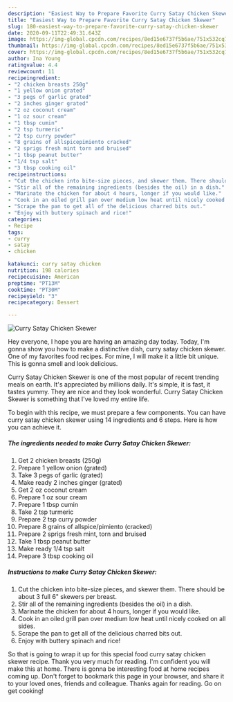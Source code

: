 ```yaml
---
description: "Easiest Way to Prepare Favorite Curry Satay Chicken Skewer"
title: "Easiest Way to Prepare Favorite Curry Satay Chicken Skewer"
slug: 180-easiest-way-to-prepare-favorite-curry-satay-chicken-skewer
date: 2020-09-11T22:49:31.643Z
image: https://img-global.cpcdn.com/recipes/8ed15e6737f5b6ae/751x532cq70/curry-satay-chicken-skewer-recipe-main-photo.jpg
thumbnail: https://img-global.cpcdn.com/recipes/8ed15e6737f5b6ae/751x532cq70/curry-satay-chicken-skewer-recipe-main-photo.jpg
cover: https://img-global.cpcdn.com/recipes/8ed15e6737f5b6ae/751x532cq70/curry-satay-chicken-skewer-recipe-main-photo.jpg
author: Ina Young
ratingvalue: 4.4
reviewcount: 11
recipeingredient:
- "2 chicken breasts 250g"
- "1 yellow onion grated"
- "3 pegs of garlic grated"
- "2 inches ginger grated"
- "2 oz coconut cream"
- "1 oz sour cream"
- "1 tbsp cumin"
- "2 tsp turmeric"
- "2 tsp curry powder"
- "8 grains of allspicepimiento cracked"
- "2 sprigs fresh mint torn and bruised"
- "1 tbsp peanut butter"
- "1/4 tsp salt"
- "3 tbsp cooking oil"
recipeinstructions:
- "Cut the chicken into bite-size pieces, and skewer them. There should be about 3 full 6&#34; skewers per breast."
- "Stir all of the remaining ingredients (besides the oil) in a dish."
- "Marinate the chicken for about 4 hours, longer if you would like."
- "Cook in an oiled grill pan over medium low heat until nicely cooked on all sides."
- "Scrape the pan to get all of the delicious charred bits out."
- "Enjoy with buttery spinach and rice!"
categories:
- Recipe
tags:
- curry
- satay
- chicken

katakunci: curry satay chicken 
nutrition: 198 calories
recipecuisine: American
preptime: "PT13M"
cooktime: "PT30M"
recipeyield: "3"
recipecategory: Dessert

---
```



![Curry Satay Chicken Skewer](https://img-global.cpcdn.com/recipes/8ed15e6737f5b6ae/751x532cq70/curry-satay-chicken-skewer-recipe-main-photo.jpg)

Hey everyone, I hope you are having an amazing day today. Today, I'm gonna show you how to make a distinctive dish, curry satay chicken skewer. One of my favorites food recipes. For mine, I will make it a little bit unique. This is gonna smell and look delicious.

Curry Satay Chicken Skewer is one of the most popular of recent trending meals on earth. It's appreciated by millions daily. It's simple, it is fast, it tastes yummy. They are nice and they look wonderful. Curry Satay Chicken Skewer is something that I've loved my entire life.




To begin with this recipe, we must prepare a few components. You can have curry satay chicken skewer using 14 ingredients and 6 steps. Here is how you can achieve it.

<!--inarticleads1-->

##### The ingredients needed to make Curry Satay Chicken Skewer:

1. Get 2 chicken breasts (250g)
1. Prepare 1 yellow onion (grated)
1. Take 3 pegs of garlic (grated)
1. Make ready 2 inches ginger (grated)
1. Get 2 oz coconut cream
1. Prepare 1 oz sour cream
1. Prepare 1 tbsp cumin
1. Take 2 tsp turmeric
1. Prepare 2 tsp curry powder
1. Prepare 8 grains of allspice/pimiento (cracked)
1. Prepare 2 sprigs fresh mint, torn and bruised
1. Take 1 tbsp peanut butter
1. Make ready 1/4 tsp salt
1. Prepare 3 tbsp cooking oil




<!--inarticleads2-->

##### Instructions to make Curry Satay Chicken Skewer:

1. Cut the chicken into bite-size pieces, and skewer them. There should be about 3 full 6&#34; skewers per breast.
1. Stir all of the remaining ingredients (besides the oil) in a dish.
1. Marinate the chicken for about 4 hours, longer if you would like.
1. Cook in an oiled grill pan over medium low heat until nicely cooked on all sides.
1. Scrape the pan to get all of the delicious charred bits out.
1. Enjoy with buttery spinach and rice!




So that is going to wrap it up for this special food curry satay chicken skewer recipe. Thank you very much for reading. I'm confident you will make this at home. There is gonna be interesting food at home recipes coming up. Don't forget to bookmark this page in your browser, and share it to your loved ones, friends and colleague. Thanks again for reading. Go on get cooking!
